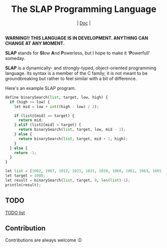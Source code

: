 <div align="center">
    <h1>The SLAP Programming Language</h1>
    |
    <a href="https://github.com/bichanna/slap/blob/master/docs/index.md#syntax">Doc</a>
    |
</div><br>

**WARNING!! THIS LANGUAGE IS IN DEVELOPMENT. ANYTHING CAN CHANGE AT ANY MOMENT.**

**SLAP** stands for **Sl**ow **A**nd **P**owerless, but I hope to make it '**P**owerfull' someday.

**SLAP** is a dynamically- and strongly-typed, object-oriented programming language. Its syntax is a member of the C family; it is not meant to be groundbreaking but rather to feel similar with a bit of difference.

Here's an example SLAP program.
```py
define binarySearch(list, target, low, high) {
  if (high >= low) {
    let mid = low + int((high - low) / 2);

    if (list@[mid] == target) {
      return mid;
    } elif (list@[mid] > target) {
      return binarySearch(list, target, low, mid - 1);
    } else {
      return binarySearch(list, target, mid + 1, high);
    }
  } else {
    return -1;
  }
}

let list = [1002, 1007, 1012, 1021, 1031, 1038, 1060, 1061, 1063, 1065, 1074, 1080, 1088, 1090, 1104, 1107, 1114, 1131, 1134, 1148, 1155, 1160, 1165, 1178, 1189, 1195, 1195, 1197, 1197, 1225, 1226, 1241, 1244];
let target = 1088;
let result = binarySearch(list, target, 0, len(list)-1);
println(result);
```


## TODO
[TODO list](https://github.com/bichanna/slap/blob/master/TODO.md)

## Contribution
Contributions are always welcome :D
